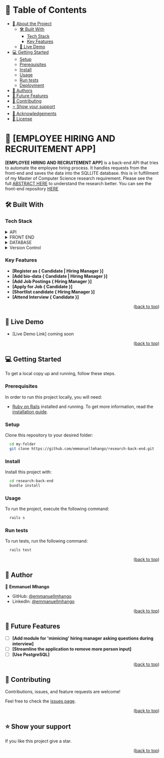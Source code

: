 # 📗 Table of Contents

- [📖 About the Project](#about-project)
  - [🛠 Built With](#built-with)
    - [Tech Stack](#tech-stack)
    - [Key Features](#key-features)
  - [🚀 Live Demo](#live-demo)
- [💻 Getting Started](#getting-started)
  - [Setup](#setup)
  - [Prerequisites](#prerequisites)
  - [Install](#install)
  - [Usage](#usage)
  - [Run tests](#run-tests)
  - [Deployment](#deployment)
- [👥 Authors](#authors)
- [🔭 Future Features](#future-features)
- [🤝 Contributing](#contributing)
- [⭐️ Show your support](#support)
- [🙏 Acknowledgements](#acknowledgements)
- [📝 License](#license)

# 📖 [EMPLOYEE HIRING AND RECRUITEMENT APP] <a name="about-project"></a>

**[EMPLOYEE HIRING AND RECRUITEMENT APP]** is a back-end API that tries to automate the employee hiring process. It handles requests from the front-end and saves the data into the SQLLITE database. this is in fulfillment of my Master of Computer Science research requirement. Please see the full [ABSTRACT HERE](https://emma-code.blogspot.com/p/research-abstract.html) to understand the research better. You can see the front-end repository [HERE](https://github.com/emmanuellmhango/research-front-end)

## 🛠 Built With <a name="built-with"></a>

### Tech Stack <a name="tech-stack"></a>

<details>
  <summary>API</summary>
  <ul>
    <li><a href="https://rubyonrails.org/">Ruby of Rails</a></li>
  </ul>
</details>
<details>
  <summary>FRONT END</summary>
  <ul>
    <li><a href="https://github.com/emmanuellmhango/research-front-end">BACK END</a></li>
  </ul>
</details>
<details>
  <summary>DATABASE</summary>
  <ul>
    <li><a href="https://www.sqlite.org/">SQLLITE</a></li>
  </ul>
</details>
<details>
  <summary>Version Control</summary>
  <ul>
    <li><a href="https://github.com/">GIT</a></li>
  </ul>
</details>


### Key Features <a name="key-features"></a>

- **[Register as { Candidate | Hiring Manager }]**
- **[Add bio-data { Candidate | Hiring Manager }]**
- **[Add Job Postings { Hiring Manager }]**
- **[Apply for Job { Candidate }]**
- **[Shortlist candidate { Hiring Manager }]**
- **[Attend Interview { Candidate }]**

<p align="right">(<a href="#readme-top">back to top</a>)</p>

## 🚀 Live Demo <a name="live-demo"></a>

- [Live Demo Link] coming soon

<p align="right">(<a href="#readme-top">back to top</a>)</p>

## 💻 Getting Started <a name="getting-started"></a>

To get a local copy up and running, follow these steps.

### Prerequisites

In order to run this project locally, you will need:

- [Ruby on Rails](https://rubyonrails.org/) installed and running. To get more information, read the [installation guide](https://guides.rubyonrails.org/).

### Setup

Clone this repository to your desired folder:

```sh
  cd my-folder
  git clone https://github.com/emmanuellmhango/research-back-end.git
```

### Install

Install this project with:

```sh
  cd research-back-end
  bundle install
```

### Usage

To run the project, execute the following command:

```sh
  rails s
```

### Run tests

To run tests, run the following command:

```sh
  rails test
```

<p align="right">(<a href="#readme-top">back to top</a>)</p>

## 👥 Author <a name="authors"></a>

👤 **Emmanuel Mhango**

- GitHub: [@emmanuellmhango](https://github.com/emmanuellmhango)
- LinkedIn: [@emmanuellmhango](https://www.linkedin.com/in/emmanuellmhango)

<p align="right">(<a href="#readme-top">back to top</a>)</p>

## 🔭 Future Features <a name="future-features"></a>

- [ ] **[Add module for 'mimicing' hiring manager asking questions during interview]**
- [ ] **[Streamline the application to remove more person input]**
- [ ] **[Use PostgreSQL]**

<p align="right">(<a href="#readme-top">back to top</a>)</p>

## 🤝 Contributing <a name="contributing"></a>

Contributions, issues, and feature requests are welcome!

Feel free to check the [issues page](../../issues/).

<p align="right">(<a href="#readme-top">back to top</a>)</p>

## ⭐️ Show your support <a name="support"></a>

If you like this project give a star.

<p align="right">(<a href="#readme-top">back to top</a>)</p>
